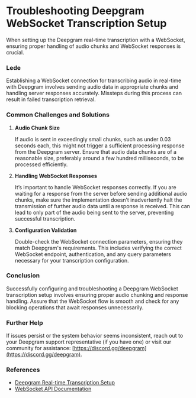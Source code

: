 # Troubleshooting Deepgram WebSocket Transcription Setup


When setting up the Deepgram real-time transcription with a WebSocket, ensuring proper handling of audio chunks and WebSocket responses is crucial.

### Lede
Establishing a WebSocket connection for transcribing audio in real-time with Deepgram involves sending audio data in appropriate chunks and handling server responses accurately. Missteps during this process can result in failed transcription retrieval.

### Common Challenges and Solutions

1. **Audio Chunk Size**
   
   If audio is sent in exceedingly small chunks, such as under 0.03 seconds each, this might not trigger a sufficient processing response from the Deepgram server. Ensure that audio data chunks are of a reasonable size, preferably around a few hundred milliseconds, to be processed efficiently.

2. **Handling WebSocket Responses**

   It’s important to handle WebSocket responses correctly. If you are waiting for a response from the server before sending additional audio chunks, make sure the implementation doesn’t inadvertently halt the transmission of further audio data until a response is received. This can lead to only part of the audio being sent to the server, preventing successful transcription.

3. **Configuration Validation**

   Double-check the WebSocket connection parameters, ensuring they match Deepgram's requirements. This includes verifying the correct WebSocket endpoint, authentication, and any query parameters necessary for your transcription configuration.

### Conclusion

Successfully configuring and troubleshooting a Deepgram WebSocket transcription setup involves ensuring proper audio chunking and response handling. Assure that the WebSocket flow is smooth and check for any blocking operations that await responses unnecessarily.

### Further Help

If issues persist or the system behavior seems inconsistent, reach out to your Deepgram support representative (if you have one) or visit our community for assistance: [https://discord.gg/deepgram](https://discord.gg/deepgram).

### References
- [Deepgram Real-time Transcription Setup](https://developers.deepgram.com/docs/getting-started-with-live-streaming-audio)
- [WebSocket API Documentation](https://developers.deepgram.com/reference#websockets)